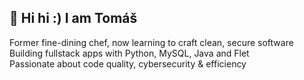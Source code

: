 ## 👋 Hi hi :) I am Tomáš

 Former fine-dining chef, now learning to craft clean, secure software  
 Building fullstack apps with Python, MySQL, Java and Flet  
 Passionate about code quality, cybersecurity & efficiency
